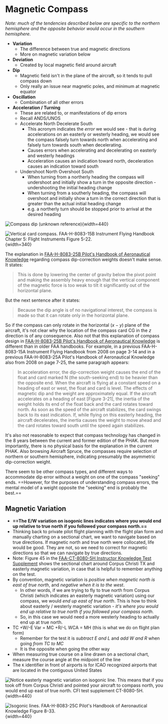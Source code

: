 # Magnetic Compass

*Note: much of the tendencies described below are specific to the northern hemisphere and the opposite behavior would occur in the southern hemisphere.*

* **Variation**
  * The difference between true and magnetic directions
  * More on magnetic variation below
* **Deviation**
  * Created by local magnetic field around aircraft
* **Dip**
  * Magnetic field isn't in the plane of the aircraft, so it tends to pull compass down
  * Only really an issue near magnetic poles, and minimum at magnetic equator
* **Oscillation**
  * Combination of all other errors
* **Acceleration / Turning**
  * These are related to, or manifestations of dip errors
  * Recall ANDS/UNOS
  * Accelerate North Decelerate South
    * This acronym indicates the *error* we would see - that is during accelerations on an easterly or westerly heading, we would see the compass falsely turn towards north when accelerating and falsely turn towards south when decelerating.
    * Causes errors when accelerating and decelerating on easterly and westerly headings
    * Acceleration causes an indication toward north, deceleration causes an indication toward south
  * Undershoot North Overshoot South
    * When turning from a northerly heading the compass will undershoot and initially show a turn in the opposite direction - undershooting the initial heading change
    * When turning from a southerly heading, the compass will overshoot and initially show a turn in the correct direction that is greater than the actual initial heading change
    * e.g. a northerly turn should be stopped prior to arrival at the desired heading

![Compass dip (unknown reference)](/img/figure-18-9-compass-dip.png){width=440}

![Vertical card compass. [FAA-H-8083-15B Instrument Flying Handbook](https://www.faa.gov/sites/faa.gov/files/regulations_policies/handbooks_manuals/aviation/FAA-H-8083-15B.pdf) Chapter 5: Flight Instruments Figure 5-22.](/img/ifh/ifh-figure-5-22-vertical-compass.jpg){width=340}

The explanation in [FAA-H-8083-25B Pilot's Handbook of Aeronautical Knowledge](https://www.faa.gov/regulations_policies/handbooks_manuals/aviation/phak) regarding compass dip-correction weights doesn't make sense.
It states:

> This is done by lowering the center of gravity below the pivot point and making the assembly heavy enough that the vertical component of the magnetic force is too weak to tilt it significantly out of the horizontal plane.

But the next sentence after it states:

> Because the dip angle is of no navigational interest, the compass is made so that it can rotate only in the horizontal plane.

So if the compass can only rotate in the horizontal ($x-y$) plane of the aircraft, it's not clear why the location of the compass card CG in the $z$ direction is of any consequence.
Also not that this explanation of compass design in [FAA-H-8083-25B Pilot's Handbook of Aeronautical Knowledge](https://www.faa.gov/regulations_policies/handbooks_manuals/aviation/phak) is different than in older FAA handbooks.
For example, in a previous FAA-H-8083-15A Instrument Flying Handbook from 2008 on page 3-14 and in a previous FAA-H-8083-25A Pilot's Handbook of Aeronautical Knowledge also from 2008 on page 7-25, the same paragraph appears:

> In acceleration error, the dip-correction weight causes the end of the float and card marked N (the south-seeking end) to be heavier than the opposite end. When the aircraft is flying at a constant speed on a heading of east or west, the float and card is level. The effects of magnetic dip and the weight are approximately equal. If the aircraft accelerates on a heading of east [Figure 3-21], the inertia of the weight holds its end of the float back and the card rotates toward north. As soon as the speed of the aircraft stabilizes, the card swings back to its east indication. If, while flying on this easterly heading, the aircraft decelerates, the inertia causes the weight to move ahead and the card rotates toward south until the speed again stabilizes.

It's also not reasonable to expect that compass technology has changed in the 8 years between the current and former edition of the PHAK.
But more importantly, there is no physical basis for the explanation in the current PHAK.
Also browsing Aircraft Spruce, the compasses require selection of northern or southern hemisphere, indicating presumably the asymmetric dip-correction weight.

There seem to be other compass types, and different ways to accommodate dip error without a weight on one of the compass "seeking" ends.
==However, for the purposes of understanding compass errors, the mental model of a weight opposite the "seeking" end is probably the best.==

## Magnetic Variation

* **==The E/W variation on isogonic lines indicates where you would end up relative to true north if you followed your compass north.==**
* Thinking back to private pilot flight planning with the flight plan form and manually charting on a sectional chart, we want to navigate based on true directions. If magnetic north and true north were collocated, life would be good. They are not, so we need to correct for magnetic directions so that we can navigate by true directions.
* Note: Figure 45 in the [FAA-CT-8080-5H Instructor Knowledge Test Supplement](https://www.faa.gov/training_testing/testing/supplements/media/flight_ground_instructor_akts.pdf) shows the sectional chart around Corpus Christi TX and easterly magnetic variation, in case that is helpful to remember anything on the test.
* By convention, magnetic variation is *positive when magnetic north is east of true north*, and *negative when it is to the west*.
  * In other words, if we are trying to fly to true north from Corpus Christi (which indicates an easterly magnetic variation) using our compass, we would *end up east of true north*. This is how to think about easterly / westerly magnetic variation - *it's where you would end up relative to true north if you followed your compass north.*
  * So, in this case we would need a more westerly heading to actually end up at true north.
* TC +W/-E Var = MC +R/-L WCA = MH (this is what we do on flight plan form)
  * Remember for the test it is *subtract E and L* and *add W and R* when going *from TC to MC*
  * It is the opposite when going the other way
* When measuring true course on a line drawn on a sectional chart, measure the course angle at the midpoint of the line
* The `K` identifier in front of airports is for ICAO recognized airports that are located in the contiguous United States

![Notice easterly magnetic variation on isogonic line. This means that if you took off from Corpus Christi and pointed your aircraft to compass north, you would end up east of true north. CFI test supplement CT-8080-5H.](/img/test-supplement-cfi-figure-45.jpg){width=440}

![Isogonic lines. [FAA-H-8083-25C Pilot's Handbook of Aeronautical Knowledge](https://www.faa.gov/regulations_policies/handbooks_manuals/aviation/phak) Figure 8-33.](/img/phak/phak-figure-8-33-cropped-isogonic-lines.jpg){width=440}
